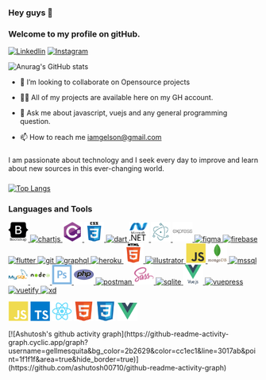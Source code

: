 ### Hey guys 👋

### Welcome to my profile on gitHub.
[![Linkedlin](https://img.shields.io/badge/LinkedIn-0077B5?style=for-the-badge&logo=linkedin&logoColor=white)](https://www.linkedin.com/in/gelson-mesquita-707125218/)
[![Instagram](https://img.shields.io/badge/Instagram-E4405F?style=for-the-badge&logo=instagram&logoColor=white)](https://www.instagram.com/gellmesquita/)

![Anurag's GitHub stats](https://github-readme-stats.vercel.app/api?username=gellmesquita&show_icons=true&theme=radical)


- 👯 I’m looking to collaborate on Opensource projects

- 👨‍💻 All of my projects are available here on my GH account.

- 💬 Ask me about javascript, vuejs and any general programming question.

- 📫 How to reach me iamgelson@gmail.com
###
I am passionate about technology and I seek every day to improve and learn about new sources in this ever-changing world.
###
[![Top Langs](https://github-readme-stats.vercel.app/api/top-langs/?username=anuraghazra&hide_progress=compact&show_icons=true&theme=radical&layout?=compact)](https://github.com/anuraghazra/github-readme-stats)

### Languages and Tools
<p align="left" dir="auto"> <a href="https://www.blender.org/" rel="nofollow"><img
            src="https://raw.githubusercontent.com/devicons/devicon/master/icons/bootstrap/bootstrap-plain-wordmark.svg"
            alt="bootstrap" width="40" height="40" style="max-width: 100%;"> </a>
    <a href="https://www.chartjs.org" rel="nofollow"> <img
            src="https://camo.githubusercontent.com/9be0208aa516b4d1976412d27e9f73d851ea253f8ee005a0b600939f841bba8b/68747470733a2f2f7777772e63686172746a732e6f72672f6d656469612f6c6f676f2d7469746c652e737667"
            alt="chartjs" width="40" height="40" data-canonical-src="https://www.chartjs.org/media/logo-title.svg"
            style="max-width: 100%;"> </a> <a href="https://www.w3schools.com/cs/" rel="nofollow"> <img
            src="https://raw.githubusercontent.com/devicons/devicon/master/icons/csharp/csharp-original.svg"
            alt="csharp" width="40" height="40" style="max-width: 100%;">
    </a>
    <a href="https://www.w3schools.com/css/" rel="nofollow"> <img
            src="https://raw.githubusercontent.com/devicons/devicon/master/icons/css3/css3-original-wordmark.svg"
            alt="css3" width="40" height="40" style="max-width: 100%;"> </a> <a href="https://dart.dev" rel="nofollow">
        <img src="https://camo.githubusercontent.com/d54cb8a71c6e700018b4d1390e6178d544f5713b618cb11e3d9513640a82d0c9/68747470733a2f2f7777772e766563746f726c6f676f2e7a6f6e652f6c6f676f732f646172746c616e672f646172746c616e672d69636f6e2e737667"
            alt="dart" width="40" height="40"
            data-canonical-src="https://www.vectorlogo.zone/logos/dartlang/dartlang-icon.svg" style="max-width: 100%;">
    </a> <a href="https://dotnet.microsoft.com/" rel="nofollow"> <img
            src="https://raw.githubusercontent.com/devicons/devicon/master/icons/dot-net/dot-net-original-wordmark.svg"
            alt="dotnet" width="40" height="40" style="max-width: 100%;"> </a> <a href="https://www.electronjs.org"
        rel="nofollow"> <img
            src="https://raw.githubusercontent.com/devicons/devicon/master/icons/electron/electron-original.svg"
            alt="electron" width="40" height="40" style="max-width: 100%;"> </a> <a href="https://expressjs.com"
        rel="nofollow"> <img
            src="https://raw.githubusercontent.com/devicons/devicon/master/icons/express/express-original-wordmark.svg"
            alt="express" width="40" height="40" style="max-width: 100%;"> </a> <a href="https://www.figma.com/"
        rel="nofollow"> <img
            src="https://camo.githubusercontent.com/ed93c2b000a76ceaad1503e7eb9356591b885227e82a36a005b9d3498b303ba5/68747470733a2f2f7777772e766563746f726c6f676f2e7a6f6e652f6c6f676f732f6669676d612f6669676d612d69636f6e2e737667"
            alt="figma" width="40" height="40"
            data-canonical-src="https://www.vectorlogo.zone/logos/figma/figma-icon.svg" style="max-width: 100%;"> </a>
    <a href="https://firebase.google.com/" rel="nofollow"> <img
            src="https://camo.githubusercontent.com/dd4b2422ed3bfc9da88c43d18550375c66f9584327dff7ecc19315ce50b96f07/68747470733a2f2f7777772e766563746f726c6f676f2e7a6f6e652f6c6f676f732f66697265626173652f66697265626173652d69636f6e2e737667"
            alt="firebase" width="40" height="40"
            data-canonical-src="https://www.vectorlogo.zone/logos/firebase/firebase-icon.svg" style="max-width: 100%;">
    </a> <a href="https://flutter.dev" rel="nofollow"> <img
            src="https://camo.githubusercontent.com/114aa59f6bfe1ff7ef3444fbb224078eb6a32c43f0ed03a6c0c3e6df67e049ec/68747470733a2f2f7777772e766563746f726c6f676f2e7a6f6e652f6c6f676f732f666c7574746572696f2f666c7574746572696f2d69636f6e2e737667"
            alt="flutter" width="40" height="40"
            data-canonical-src="https://www.vectorlogo.zone/logos/flutterio/flutterio-icon.svg"
            style="max-width: 100%;"> </a> <a href="https://git-scm.com/" rel="nofollow"> <img
            src="https://camo.githubusercontent.com/fbfcb9e3dc648adc93bef37c718db16c52f617ad055a26de6dc3c21865c3321d/68747470733a2f2f7777772e766563746f726c6f676f2e7a6f6e652f6c6f676f732f6769742d73636d2f6769742d73636d2d69636f6e2e737667"
            alt="git" width="40" height="40"
            data-canonical-src="https://www.vectorlogo.zone/logos/git-scm/git-scm-icon.svg" style="max-width: 100%;">
    </a> <a href="https://graphql.org" rel="nofollow"> <img
            src="https://camo.githubusercontent.com/07c382b68200c1a86d52d1682346e73e038b2f160c9afbc0af773fb3646882c8/68747470733a2f2f7777772e766563746f726c6f676f2e7a6f6e652f6c6f676f732f6772617068716c2f6772617068716c2d69636f6e2e737667"
            alt="graphql" width="40" height="40"
            data-canonical-src="https://www.vectorlogo.zone/logos/graphql/graphql-icon.svg" style="max-width: 100%;">
    </a> <a href="https://heroku.com" rel="nofollow"> <img
            src="https://camo.githubusercontent.com/df12cb598044a3f38efc1f45e3580558c324cf8789b79487125044eeebcc4dee/68747470733a2f2f7777772e766563746f726c6f676f2e7a6f6e652f6c6f676f732f6865726f6b752f6865726f6b752d69636f6e2e737667"
            alt="heroku" width="40" height="40"
            data-canonical-src="https://www.vectorlogo.zone/logos/heroku/heroku-icon.svg" style="max-width: 100%;"> </a>
    <a href="https://www.w3.org/html/" rel="nofollow"> <img
            src="https://raw.githubusercontent.com/devicons/devicon/master/icons/html5/html5-original-wordmark.svg"
            alt="html5" width="40" height="40" style="max-width: 100%;"> </a> <a
        href="https://www.adobe.com/in/products/illustrator.html" rel="nofollow"> <img
            src="https://camo.githubusercontent.com/9e245893108b5ca27e7ac3d4a802d513f657b32aa7b5765bd92df7fb55d0ed54/68747470733a2f2f7777772e766563746f726c6f676f2e7a6f6e652f6c6f676f732f61646f62655f696c6c7573747261746f722f61646f62655f696c6c7573747261746f722d69636f6e2e737667"
            alt="illustrator" width="40" height="40"
            data-canonical-src="https://www.vectorlogo.zone/logos/adobe_illustrator/adobe_illustrator-icon.svg"
            style="max-width: 100%;"> </a> <a href="https://developer.mozilla.org/en-US/docs/Web/JavaScript"
        rel="nofollow"> <img
            src="https://raw.githubusercontent.com/devicons/devicon/master/icons/javascript/javascript-original.svg"
            alt="javascript" width="40" height="40" style="max-width: 100%;"> </a> <a href="https://www.mongodb.com/"
        rel="nofollow">
        <img src="https://raw.githubusercontent.com/devicons/devicon/master/icons/mongodb/mongodb-original-wordmark.svg"
            alt="mongodb" width="40" height="40" style="max-width: 100%;"> </a> <a
        href="https://www.microsoft.com/en-us/sql-server" rel="nofollow"> <img
            src="https://camo.githubusercontent.com/42dfd0950d93092d82d677877fe87d5bab1e2acccc1110bf0f9dd755988ccb7e/68747470733a2f2f7777772e7376677265706f2e636f6d2f73686f772f3330333232392f6d6963726f736f66742d73716c2d7365727665722d6c6f676f2e737667"
            alt="mssql" width="40" height="40"
            data-canonical-src="https://www.svgrepo.com/show/303229/microsoft-sql-server-logo.svg"
            style="max-width: 100%;"> </a> <a href="https://www.mysql.com/" rel="nofollow"> <img
            src="https://raw.githubusercontent.com/devicons/devicon/master/icons/mysql/mysql-original-wordmark.svg"
            alt="mysql" width="40" height="40" style="max-width: 100%;"> </a> <a href="https://nodejs.org"
        rel="nofollow"> <img
            src="https://raw.githubusercontent.com/devicons/devicon/master/icons/nodejs/nodejs-original-wordmark.svg"
            alt="nodejs" width="40" height="40" style="max-width: 100%;"> </a> <a href="https://www.photoshop.com/en"
        rel="nofollow"> <img
            src="https://raw.githubusercontent.com/devicons/devicon/master/icons/photoshop/photoshop-line.svg"
            alt="photoshop" width="40" height="40" style="max-width: 100%;"> </a> <a href="https://www.php.net"
        rel="nofollow"> <img src="https://raw.githubusercontent.com/devicons/devicon/master/icons/php/php-original.svg"
            alt="php" width="40" height="40" style="max-width: 100%;"> </a> <a href="https://postman.com"
        rel="nofollow"> <img
            src="https://camo.githubusercontent.com/93b32389bf746009ca2370de7fe06c3b5146f4c99d99df65994f9ced0ba41685/68747470733a2f2f7777772e766563746f726c6f676f2e7a6f6e652f6c6f676f732f676574706f73746d616e2f676574706f73746d616e2d69636f6e2e737667"
            alt="postman" width="40" height="40"
            data-canonical-src="https://www.vectorlogo.zone/logos/getpostman/getpostman-icon.svg"
            style="max-width: 100%;"> </a> <a href="https://sass-lang.com" rel="nofollow"> <img
            src="https://raw.githubusercontent.com/devicons/devicon/master/icons/sass/sass-original.svg" alt="sass"
            width="40" height="40" style="max-width: 100%;"> </a> <a href="https://www.sqlite.org/" rel="nofollow"> <img
            src="https://camo.githubusercontent.com/1b8a779f280e099e2d67ab949dad604e25ce0d321e66474c04430201790b3874/68747470733a2f2f7777772e766563746f726c6f676f2e7a6f6e652f6c6f676f732f73716c6974652f73716c6974652d69636f6e2e737667"
            alt="sqlite" width="40" height="40"
            data-canonical-src="https://www.vectorlogo.zone/logos/sqlite/sqlite-icon.svg" style="max-width: 100%;"> </a>
    <a href="https://vuejs.org/" rel="nofollow"> <img
            src="https://raw.githubusercontent.com/devicons/devicon/master/icons/vuejs/vuejs-original-wordmark.svg"
            alt="vuejs" width="40" height="40" style="max-width: 100%;"> </a> <a href="https://vuepress.vuejs.org/"
        rel="nofollow"> <img
            src="https://raw.githubusercontent.com/AliasIO/wappalyzer/master/src/drivers/webextension/images/icons/VuePress.svg"
            alt="vuepress" width="40" height="40" style="max-width: 100%;"> </a> <a href="https://vuetifyjs.com/en/"
        rel="nofollow"> <img
            src="https://camo.githubusercontent.com/1f0458b532115b35288c1d92064eacf4fed093dff18bed7ede498bdfe42f6d06/68747470733a2f2f626573746f666a732e6f72672f6c6f676f732f767565746966792e737667"
            alt="vuetify" width="40" height="40" data-canonical-src="https://bestofjs.org/logos/vuetify.svg"
            style="max-width: 100%;"> </a> <a href="https://www.adobe.com/products/xd.html" rel="nofollow"> <img
            src="https://camo.githubusercontent.com/c205ecbe12500177d102169d97bc1c17c545155fdf5ec78c08d54ac53e5b38c1/68747470733a2f2f63646e2e776f726c64766563746f726c6f676f2e636f6d2f6c6f676f732f61646f62652d78642e737667"
            alt="xd" width="40" height="40" data-canonical-src="https://cdn.worldvectorlogo.com/logos/adobe-xd.svg"
            style="max-width: 100%;"> </a>
</p>
<div dir="auto">
    <a target="_blank" rel="noopener noreferrer nofollow" href="https://raw.githubusercontent.com/devicons/devicon/master/icons/javascript/javascript-plain.svg"><img align="center" alt="Gelson Mesquita" height="40" width="40" src="https://raw.githubusercontent.com/devicons/devicon/master/icons/javascript/javascript-plain.svg" style="max-width: 100%;"></a>
    <a target="_blank" rel="noopener noreferrer nofollow" href="https://raw.githubusercontent.com/devicons/devicon/master/icons/typescript/typescript-plain.svg"><img align="center" alt="Gelson Mesquita" height="40" width="40" src="https://raw.githubusercontent.com/devicons/devicon/master/icons/typescript/typescript-plain.svg" style="max-width: 100%;"></a>
    <a target="_blank" rel="noopener noreferrer nofollow" href="https://raw.githubusercontent.com/devicons/devicon/master/icons/react/react-original.svg"><img align="center" alt="Gelson-React" height="40" width="40" src="https://raw.githubusercontent.com/devicons/devicon/master/icons/react/react-original.svg" style="max-width: 100%;"></a>
    <a target="_blank" rel="noopener noreferrer nofollow" href="https://raw.githubusercontent.com/devicons/devicon/master/icons/html5/html5-original.svg"><img align="center" alt="Gelson" height="40" width="40" src="https://raw.githubusercontent.com/devicons/devicon/master/icons/html5/html5-original.svg" style="max-width: 100%;"></a>
    <a target="_blank" rel="noopener noreferrer nofollow" href="https://raw.githubusercontent.com/devicons/devicon/master/icons/css3/css3-original.svg"><img align="center" alt="Gelson-CSS" height="40" width="40" src="https://raw.githubusercontent.com/devicons/devicon/master/icons/css3/css3-original.svg" style="max-width: 100%;"></a>
    <a target="_blank" rel="noopener noreferrer nofollow" href="https://raw.githubusercontent.com/devicons/devicon/master/icons/vuejs/vuejs-original.svg"><img align="center" alt="Gelson-CSS" height="40" width="40" src="https://raw.githubusercontent.com/devicons/devicon/master/icons/vuejs/vuejs-original.svg" style="max-width: 100%;">
            </a>

</div>
 <br/>
[![Ashutosh's github activity graph](https://github-readme-activity-graph.cyclic.app/graph?username=gellmesquita&bg_color=2b2629&color=cc1ec1&line=3017ab&point=1f1f1f&area=true&hide_border=true)](https://github.com/ashutosh00710/github-readme-activity-graph)
 <br/>

